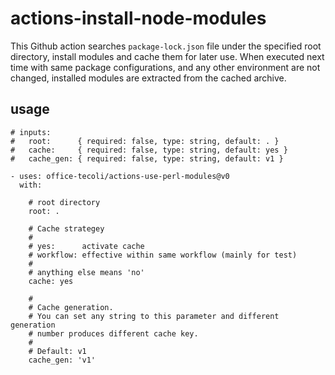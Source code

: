 # actions-install-node-modules

This Github action searches `package-lock.json` file under the
specified root directory, install modules and cache them for later
use.  When executed next time with same package configurations, and
any other environment are not changed, installed modules are extracted
from the cached archive.

## usage

```
# inputs:
#   root:      { required: false, type: string, default: . }
#   cache:     { required: false, type: string, default: yes }
#   cache_gen: { required: false, type: string, default: v1 }

- uses: office-tecoli/actions-use-perl-modules@v0
  with:

    # root directory
    root: .

    # Cache strategey
    #
    # yes:      activate cache
    # workflow: effective within same workflow (mainly for test)
    #
    # anything else means 'no'
    cache: yes

    #
    # Cache generation.
    # You can set any string to this parameter and different generation
    # number produces different cache key.
    #
    # Default: v1
    cache_gen: 'v1'

```
